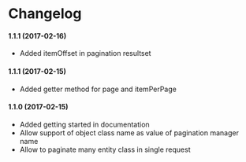 Changelog
=========

#### 1.1.1 (2017-02-16)

* Added itemOffset in pagination resultset

#### 1.1.1 (2017-02-15)

* Added getter method for page and itemPerPage

#### 1.1.0 (2017-02-15)

* Added getting started in documentation
* Allow support of object class name as value of pagination manager name
* Allow to paginate many entity class in single request
